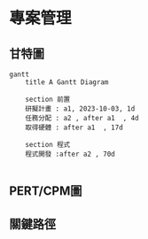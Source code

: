 # 專案管理

## 甘特圖
```mermaid
gantt
    title A Gantt Diagram

    section 前置
    研擬計畫 : a1, 2023-10-03, 1d
    任務分配 : a2 , after a1  , 4d
    取得硬體 : after a1  , 17d

    section 程式
    程式開發 :after a2 , 70d
    
```

## PERT/CPM圖

## 關鍵路徑



